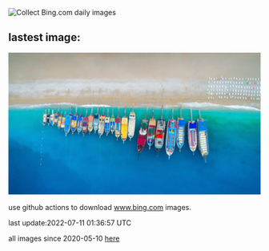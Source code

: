 ![Collect Bing.com daily images](https://github.com/counter2015/bing-daily-images/workflows/Collect%20Bing.com%20daily%20images/badge.svg)
## lastest image:
![](images/OludenizTurkey.jpg)

use github actions to download www.bing.com images.

last update:2022-07-11 01:36:57 UTC

all images since 2020-05-10 [here](https://github.com/counter2015/bing-daily-images/tree/master/images) 
